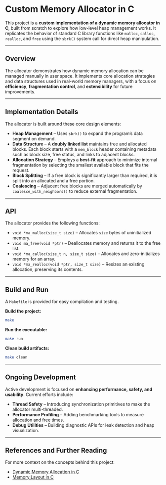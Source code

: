 # Custom Memory Allocator in C

This project is a **custom implementation of a dynamic memory allocator in C**, built from scratch to explore how low-level heap management works.
It replicates the behavior of standard C library functions like `malloc`, `calloc`, `realloc`, and `free` using the `sbrk()` system call for direct heap manipulation.

---

## Overview

The allocator demonstrates how dynamic memory allocation can be managed manually in user space.
It implements core allocation strategies and data structures used in real-world memory managers, with a focus on **efficiency**, **fragmentation control**, and **extensibility** for future improvements.

---

## Implementation Details

The allocator is built around these core design elements:

* **Heap Management** – Uses `sbrk()` to expand the program’s data segment on demand.
* **Data Structure** – A **doubly linked list** maintains free and allocated blocks. Each block starts with a `mem_block` header containing metadata such as block size, free status, and links to adjacent blocks.
* **Allocation Strategy** – Employs a **best-fit** approach to minimize internal fragmentation by selecting the smallest available block that fits the request.
* **Block Splitting** – If a free block is significantly larger than required, it is split into an allocated and a free portion.
* **Coalescing** – Adjacent free blocks are merged automatically by `coalesce_with_neighbors()` to reduce external fragmentation.

---

## API

The allocator provides the following functions:

* `void *ma_malloc(size_t size)` – Allocates `size` bytes of uninitialized memory.
* `void ma_free(void *ptr)` – Deallocates memory and returns it to the free list.
* `void *ma_calloc(size_t n, size_t size)` – Allocates and zero-initializes memory for an array.
* `void *ma_realloc(void *ptr, size_t size)` – Resizes an existing allocation, preserving its contents.

---

## Build and Run

A `Makefile` is provided for easy compilation and testing.

**Build the project:**

```bash
make
```

**Run the executable:**

```bash
make run
```

**Clean build artifacts:**

```bash
make clean
```

---

## Ongoing Development

Active development is focused on **enhancing performance, safety, and usability**.
Current efforts include:

* **Thread Safety** – Introducing synchronization primitives to make the allocator multi-threaded.
* **Performance Profiling** – Adding benchmarking tools to measure allocation and free times.
* **Debug Utilities** – Building diagnostic APIs for leak detection and heap visualization.
---

## References and Further Reading

For more context on the concepts behind this project:

* [Dynamic Memory Allocation in C](./docs/dynamic-memory-allocation-in-c.md)
* [Memory Layout in C](./docs/memory-layout-c.md)
